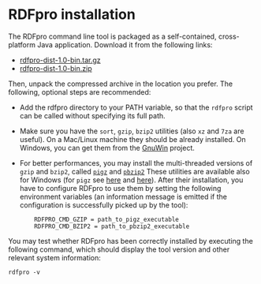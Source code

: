 
RDFpro installation
===================

The RDFpro command line tool is packaged as a self-contained, cross-platform Java application. Download it from the following links:

  * [rdfpro-dist-1.0-bin.tar.gz](http://api.bitbucket.org/1.0/repositories/fracor/mvnrepo/raw/master/eu/fbk/rdfpro/rdfpro-dist/1.0/rdfpro-dist-1.0-bin.tar.gz)
  * [rdfpro-dist-1.0-bin.zip](http://api.bitbucket.org/1.0/repositories/fracor/mvnrepo/raw/master/eu/fbk/rdfpro/rdfpro-dist/1.0/rdfpro-dist-1.0-bin.zip)

Then, unpack the compressed archive in the location you prefer. The following, optional steps are recommended:

  * Add the rdfpro directory to your PATH variable, so that the `rdfpro` script can be called without specifying its full path.

  * Make sure you have the `sort`, `gzip`, `bzip2` utilities (also `xz` and `7za` are useful).
    On a Mac/Linux machine they should be already installed.
    On Windows, you can get them from the [GnuWin](http://gnuwin32.sourceforge.net/) project.

  * For better performances, you may install the multi-threaded versions of `gzip` and `bzip2`, called [`pigz`](http://zlib.net/pigz/) and [`pbzip2`](http://compression.ca/pbzip2/)
    These utilities are available also for Windows (for `pigz` see [here](http://sourceforge.net/projects/pigzforwindows/) and [here](http://blog.kowalczyk.info/software/pigz-for-windows.html)).
    After their installation, you have to configure RDFpro to use them by setting the following environment variables (an information message is emitted if the configuration is successfully picked up by the tool):

            RDFPRO_CMD_GZIP = path_to_pigz_executable
            RDFPRO_CMD_BZIP2 = path_to_pbzip2_executable

You may test whether RDFpro has been correctly installed by executing the following command, which should display the tool version and other relevant system information:

    rdfpro -v
